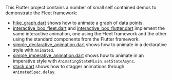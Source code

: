 This Flutter project contains a number of small self contained demos to
demonstrate the Fleet framework:

- [hike_graph.dart] shows how to animate a graph of data points.
- [interactive_box_fleet.dart] and [interactive_box_flutter.dart] implement the
  same interactive animation, one using the Fleet framework and the other using
  the standard components from the Flutter framework.
- [simple_declarative_animation.dart] shows how to animate in a declarative
  style with `Animated`.
- [simple_imperative_animation.dart] shows how to animate in an imperative style
  with `AnimatingStateMixin.setStateAsync`.
- [stack.dart] shows how to stagger animations through `AnimatedSpec.delay`.

[hike_graph.dart]:
  https://github.com/blaugold/fleet/blob/main/packages/fleet/example/lib/hike_graph.dart
[interactive_box_fleet.dart]:
  https://github.com/blaugold/fleet/blob/main/packages/fleet/example/lib/interactive_box_fleet.dart
[interactive_box_flutter.dart]:
  https://github.com/blaugold/fleet/blob/main/packages/fleet/example/lib/interactive_box_flutter.dart
[simple_declarative_animation.dart]:
  https://github.com/blaugold/fleet/blob/main/packages/fleet/example/lib/simple_declarative_animation.dart
[simple_imperative_animation.dart]:
  https://github.com/blaugold/fleet/blob/main/packages/fleet/example/lib/simple_imperative_animation.dart
[stack.dart]:
  https://github.com/blaugold/fleet/blob/main/packages/fleet/example/lib/stack.dart
